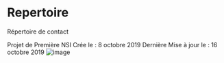 # Repertoire
Répertoire de contact

Projet de Première NSI
Crée le : 8 octobre 2019
Dernière Mise à jour le : 16 octobre 2019
![image](https://github.com/AquaBx/Repertoire/assets/35542432/2ddff317-0f60-493d-b6e6-4131dcd4148a)
